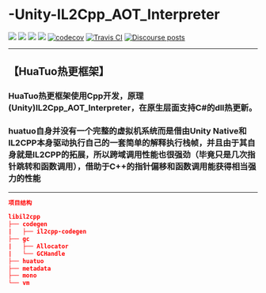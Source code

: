 # -Unity-IL2Cpp_AOT_Interpreter


[![](https://img.shields.io/badge/made%20by-HuaTuo-blue.svg?style=flat-square)](https://protocol.ai)
[![](https://img.shields.io/badge/Unity%20Ver-2020.3.33f1-blue.svg?style=flat-square)](https://protocol.ai)
[![](https://img.shields.io/badge/project-Unity_IL2CPP_HotFIx-yellow.svg?style=flat-square)](https://libp2p.io/)
[![](https://img.shields.io/badge/freenode-%23libp2p-yellow.svg?style=flat-square)](https://webchat.freenode.net/?channels=%23libp2p)
[![codecov](https://codecov.io/gh/libp2p/go-reuseport/branch/master/graph/badge.svg)](https://codecov.io/gh/libp2p/go-reuseport)
[![Travis CI](https://travis-ci.org/libp2p/go-reuseport.svg?branch=master)](https://travis-ci.org/libp2p/go-reuseport)
[![Discourse posts](https://img.shields.io/discourse/https/discuss.libp2p.io/posts.svg)](https://discuss.libp2p.io)

---
## 【HuaTuo热更框架】

### HuaTuo热更框架使用Cpp开发，原理(Unity)IL2Cpp_AOT_Interpreter，在原生层面支持C#的dll热更新。

### huatuo自身并没有一个完整的虚拟机系统而是借由Unity Native和IL2CPP本身驱动执行自己的一套简单的解释执行栈帧，并且由于其自身就是IL2CPP的拓展，所以跨域调用性能也很强劲（毕竟只是几次指针跳转和函数调用），借助于C++的指针偏移和函数调用能获得相当强力的性能
---

```Json
项目结构

libil2cpp
├── codegen                
|   ├── il2cpp-codegen             
├── gc                
|   ├── Allocator           
|   └── GCHandle            
├── huatuo     
├── metadata   
├── mono  
└── vm
```
